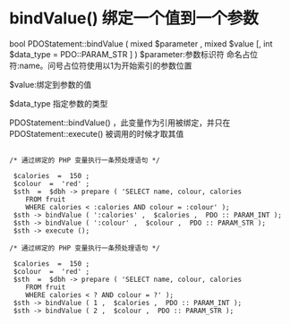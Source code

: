 # bindValue() 绑定一个值到一个参数
bool PDOStatement::bindValue  ( mixed  $parameter  , mixed  $value  [, int $data_type  = PDO::PARAM_STR  ] )
$parameter:参数标识符 命名占位符:name。问号占位符使用以1为开始索引的参数位置

$value:绑定到参数的值

$data_type 指定参数的类型

PDOStatement::bindValue() ，此变量作为引用被绑定，并只在 PDOStatement::execute() 被调用的时候才取其值
```

/* 通过绑定的 PHP 变量执行一条预处理语句 */

 $calories  =  150 ;
 $colour  =  'red' ;
 $sth  =  $dbh -> prepare ( 'SELECT name, colour, calories
    FROM fruit
    WHERE calories < :calories AND colour = :colour' );
 $sth -> bindValue ( ':calories' ,  $calories ,  PDO :: PARAM_INT );
 $sth -> bindValue ( ':colour' ,  $colour ,  PDO :: PARAM_STR );
 $sth -> execute ();

```
```
/* 通过绑定的 PHP 变量执行一条预处理语句 */

 $calories  =  150 ;
 $colour  =  'red' ;
 $sth  =  $dbh -> prepare ( 'SELECT name, colour, calories
    FROM fruit
    WHERE calories < ? AND colour = ?' );
 $sth -> bindValue ( 1 ,  $calories ,  PDO :: PARAM_INT );
 $sth -> bindValue ( 2 ,  $colour ,  PDO :: PARAM_STR );

```
